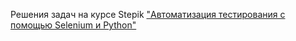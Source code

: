 Решения задач на курсе Stepik ["Автоматизация тестирования с помощью Selenium и Python"](https://stepik.org/course/575)

